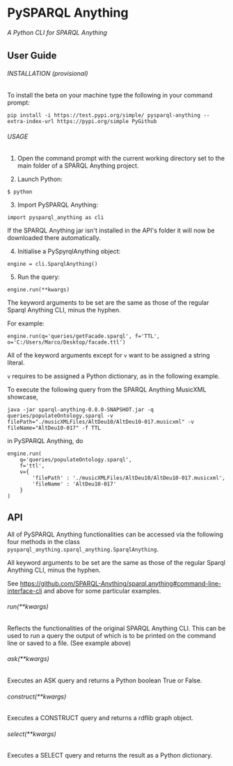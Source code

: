 # PySPARQL Anything
###### A Python CLI for SPARQL Anything

## User Guide

###### INSTALLATION (provisional)

To install the beta on your machine type the following in your command prompt:
```
pip install -i https://test.pypi.org/simple/ pysparql-anything --extra-index-url https://pypi.org/simple PyGithub
```

###### USAGE

1) Open the command prompt with the current working directory set to the main folder of a SPARQL Anything project.

2) Launch Python: 
```
$ python 
```
   
3) Import PySPARQL Anything: 
```
import pysparql_anything as cli
```

If the SPARQL Anything jar isn't installed in the API's folder it will now be downloaded there automatically.

4) Initialise a PySpyrqlAnything object:
``` 
engine = cli.SparqlAnything()
```

5) Run the query:
```
engine.run(**kwargs)
```
The keyword arguments to be set are the same as those of the regular Sparql Anything CLI, minus the hyphen. 

For example:
```
engine.run(q='queries/getFacade.sparql', f='TTL', o='C:/Users/Marco/Desktop/facade.ttl')
```

All of the keyword arguments except for ```v``` want to be assigned a string literal. 

```v``` requires to be assigned a Python dictionary, as in the following example.

To execute the following query from the SPARQL Anything MusicXML showcase,
```
java -jar sparql-anything-0.8.0-SNAPSHOT.jar -q queries/populateOntology.sparql -v filePath="./musicXMLFiles/AltDeu10/AltDeu10-017.musicxml" -v fileName="AltDeu10-017" -f TTL
```

in PySPARQL Anything, do
```
engine.run(
    q='queries/populateOntology.sparql',
    f='ttl',
    v={
        'filePath' : './musicXMLFiles/AltDeu10/AltDeu10-017.musicxml',
        'fileName' : 'AltDeu10-017'
    }
)
```

## API

All of PySPARQL Anything functionalities can be accessed via the following four methods in the class 
```pysparql_anything.sparql_anything.SparqlAnything```.

All keyword arguments to be set are the same as those of the regular Sparql Anything CLI, minus the hyphen.

See https://github.com/SPARQL-Anything/sparql.anything#command-line-interface-cli  and above for some particular
examples.

###### run(**kwargs)

Reflects the functionalities of the original SPARQL Anything CLI. This can be used to run a query the output of
which is to be printed on the command line or saved to a file. (See example above)

###### ask(**kwargs)

Executes an ASK query and returns a Python boolean True or False.

###### construct(**kwargs)

Executes a CONSTRUCT query and returns a rdflib graph object.

###### select(**kwargs)

Executes a SELECT query and returns the result as a Python dictionary. 